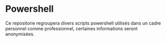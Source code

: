 # Powershell

Ce repositorie regroupera divers scripts powershell utilisés dans un cadre personnel comme professionnel, certaines informations seront anonymisées.
